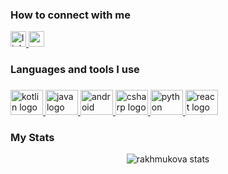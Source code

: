 <h3 align="left">How to connect with me</h3>

<div align="left">
  <a href="https://www.linkedin.com/in/rakhmukova/" target="_blank">
    <img src="https://img.shields.io/static/v1?message=LinkedIn&logo=linkedin&label=&color=0077B5&logoColor=white&labelColor=&style=for-the-badge" height="25" alt="linkedin logo"  />
  </a>
  <a href="mailto:lessness19@mail.ru" target="_blank">
    <img src="https://img.shields.io/static/v1?message=Gmail&logo=gmail&label=&color=D14836&logoColor=white&labelColor=&style=for-the-badge" height="25" alt="gmail logo"  />
  </a>
</div>

<h3 align="left">Languages and tools I use</h3>

###

<div align="left">
  <a href="https://kotlinlang.org/" target="_blank" rel="noreferrer"> 
    <img src="https://cdn.jsdelivr.net/gh/devicons/devicon/icons/kotlin/kotlin-original.svg" height="40" width="52" alt="kotlin logo"  /> 
  </a>
  <a href="https://www.java.com" target="_blank" rel="noreferrer"> 
    <img src="https://cdn.jsdelivr.net/gh/devicons/devicon/icons/java/java-original.svg" height="40" width="52" alt="java logo"  /> 
  </a>
  <a href="https://android.com/" target="_blank" rel="noreferrer"> 
    <img src="https://cdn.jsdelivr.net/gh/devicons/devicon/icons/android/android-original.svg" height="40" width="52" alt="android logo"  />
  </a>
  <a href="https://learn.microsoft.com/en-us/dotnet/csharp/" target="_blank" rel="noreferrer"> 
    <img src="https://cdn.jsdelivr.net/gh/devicons/devicon/icons/csharp/csharp-original.svg" height="40" width="52" alt="csharp logo"  />
  </a>
  <a href="https://www.python.org" target="_blank" rel="noreferrer"> 
    <img src="https://cdn.jsdelivr.net/gh/devicons/devicon/icons/python/python-original.svg" height="40" width="52" alt="python logo"  />
  </a>
  <a href="https://react.dev/" target="_blank" rel="noreferrer"> 
    <img src="https://cdn.jsdelivr.net/gh/devicons/devicon/icons/react/react-original.svg" height="40" width="52" alt="react logo"  />
  </a>
</div>

<h3 align="left">My Stats</h3>

<p align="center"> <img src="https://github-readme-stats.vercel.app/api?username=rakhmukova&show_icons=true&theme=gotham" alt="rakhmukova stats" />

###

